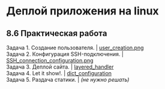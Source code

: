# Деплой приложения на linux
## 8.6 Практическая работа

Задача 1. Cоздание пользователя. | [user_creation.png](https://github.com/wafflelios/Python-Advanced/blob/main/mod8/user_creation.png)<br>
Задача 2. Конфигурация SSH-подключения. | [SSH_connection_configuration.png](https://github.com/wafflelios/Python-Advanced/blob/main/mod8/SSH_connection_configuration.png)<br>
Задача 3. Деплой сайта. | [layered_handler](https://github.com/wafflelios/Python-Advanced/tree/main/mod7/layered_handler)<br>
Задача 4. Let it show!. | [dict_configuration](https://github.com/wafflelios/Python-Advanced/tree/main/mod7/dict_configuration)<br>
Задача 5. Раздача статики. | _(не нужно решать)_
